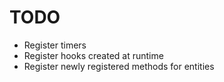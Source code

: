 # TODO
- Register timers
- Register hooks created at runtime
- Register newly registered methods for entities